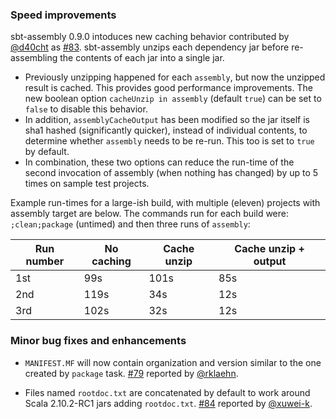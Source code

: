 ### Speed improvements

sbt-assembly 0.9.0 intoduces new caching behavior contributed by [@d40cht][@d40cht] as [#83][83]. sbt-assembly unzips each dependency jar before re-assembling the contents of each jar into a single jar.

- Previously unzipping happened for each `assembly`, but now the unzipped result is cached. This provides good performance improvements. The new boolean option `cacheUnzip in assembly` (default `true`) can be set to `false` to disable this behavior.
- In addition, `assemblyCacheOutput` has been modified so the jar itself is sha1 hashed (significantly quicker), instead of individual contents, to determine whether `assembly` needs to be re-run. This too is set to `true` by default.
- In combination, these two options can reduce the run-time of the second invocation of assembly (when nothing has changed) by up to 5 times on sample test projects.

Example run-times for a large-ish build, with multiple (eleven) projects with assembly target are below. The commands run for each build were: `;clean;package` (untimed) and then three runs of `assembly`:

Run number | No caching | Cache unzip | Cache unzip + output
---- | --- | --- | ---
1st | 99s | 101s | 85s
2nd | 119s | 34s | 12s
3rd | 102s | 32s | 12s

### Minor bug fixes and enhancements

- `MANIFEST.MF` will now contain organization and version similar to the one created by `package` task. [#79][79] reported by [@rklaehn][@rklaehn].
- Files named `rootdoc.txt` are concatenated by default to work around Scala 2.10.2-RC1 jars adding `rootdoc.txt`. [#84][84] reported by [@xuwei-k][@xuwei-k].

  [79]: https://github.com/sbt/sbt-assembly/issues/79
  [83]: https://github.com/sbt/sbt-assembly/pull/83
  [84]: https://github.com/sbt/sbt-assembly/issues/84
  [@d40cht]: https://github.com/d40cht
  [@xuwei-k]: https://github.com/xuwei-k
  [@rklaehn]: https://github.com/rklaehn
